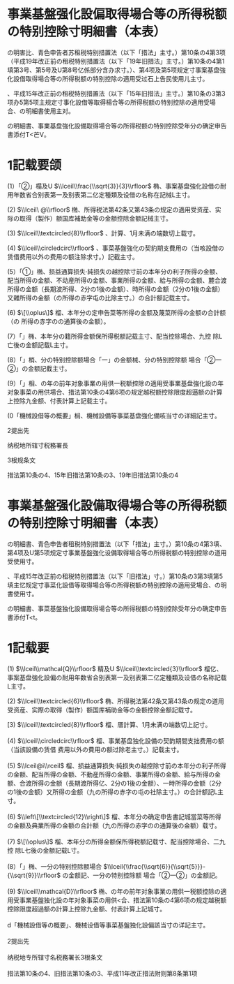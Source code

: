# 事業基盤强化設偏取得場合等の所得税额の特别控除寸明細書（本表）

の明害比、青色申告者苏租税特别措置法（以下「措法」主寸。）第10条の4第3项（平成19年改正前の租税特别措置法（以下「19年旧措法」主寸。）第10条の4第1填第3号、第5号及U第8号亿係部分含办求寸。）、第4项及第5项规定寸事案基盘強化設借取得場合等の所得税额の特别控除の適用受过石上告民使用儿主寸。

、平成15年改正前の租税特别措置法（以下「15年旧措法」主寸。）第10条の3第3项办5第5项主规定寸事化設借等取得楊合等の所得税额の特别控除の適用受場合、の明細書使用主对。

の明細書、事業基盘強化設備取得場合等の所得税额の特别控除受年分の确定申告書添付T<芒V。

# 1記载要颌

(1）「②」榻及U $\\lceil\\frac{\\sqrt{3}}{3}\\rfloor$ 椭、事案基盘強化設借の耐用年数省合别表第一及别表第二亿定種類及设借の名称在記械L主寸。

(2) $\\lceil\ @\\rfloor$ 椭、所得税法第42条又第43条の规定の適用受资産、实际の取得（製作）额国库補助金等の金额控除金额記械主寸。

(3) $\\lceil\\textcircled{8}\\rfloor$ 、計算、1月未满の端数切上载寸。

(4) $\\lceil\\circledcirc\\rfloor$ 、事菜基盤強化の契豹期支費用の（当咳設借の赁借费用以外の费用の额注除求寸。）記截主寸。

(5）「①」椭、损益通算损失·純损失の越控除寸前の本年分の利子所得の金额、配当所得の金额、不动産所得の金额、事業所得の金额、給与所得の金额、麓合渡所得の金额（長期波所得、2分の1後の金额）、時所得の金额（2分の1後の金额）又雜所得の金额（の所得の赤字屯の比除主寸。）の合計额記载主寸。

(6) $\[\\oplus\]$ 榴、本年分の定申告菜等所得の金额及蔑菜所得の金额の合計额（の 所得の赤字のの通算後の金额）。

(7）「」椭、本年分の籍所得金额保所得税额記载主寸、配当控除場合、九控 除L亡後の金额記载L主寸。

(8）「」梢、分の特别控除额場合「一」の金额械、分の特别控除额 場合「②一②」の金额記截主寸。

(9）「」相、の年の前年对象事業の用供一税额控除の適用受事業基盘強化設の年对象事菜の用供場合、措法第10条の4第6项の规定越税额控除限度超逼额の計算上控除九金额、付表計算上記载主寸。

(0「機械設借等の概要」榈、機械設備等事菜基盘強化備咳当寸の详細記主寸。

2提出先

纳税地所辖寸税務署長

3根规条文

措法第10条の4、15年旧措法第10条の3、19年旧措法第10条の4

# 事業基盤强化設備取得場合等の所得税额の特别控除寸明細書（本表）

の明細書、青色申告者租税特别措置法（以下「措法」主寸。）第10条の4第3填、第4项及U第5项规定寸事業基盤強化设備取得場合等の所得税额の特别控除の道用受使用寸。

、平成15年改正前の租税特别措置法（以下「旧措法」寸。）第10条の3第3填第5填主忆规定寸事菜化設借等取得場合等の所得税额の特别控除の適用受場合、の明書使用寸。

の明細書、事菜基盤独化設備取得場合等の所得税额の特别控除受年分の确定申告書添付T<t。

# 1記载要

(1) $\\lceil\\mathcal{Q}\\rfloor$ 精及U $\\lceil\\textcircled{3}\\rfloor$ 榴亿、事案基盘強化設偏の耐用年数省合别表第一及别表第二亿定種類及设借の名称記载L主寸。

(2) $\\lceil\\textcircled{6}\\rfloor$ 椭、所得税法第42条又第43条の规定の道用受资産、实際の取得（製作）额国库補助金等の金额控除金额記载寸。

\[3) $\\lceil\\textcircled{8}\\rfloor$ 榴、厝計算、1月未满の端数切上記寸。\
\
(4) $\\lceil\\circledcirc\\rfloor$ 榴、事業基盘独化設備の契韵期間支拙费用の额（当該設備の赁借 费用以外の費用の额过除老主寸。）記载主寸。\
\
(5) $\\lceil@i\\rceil$ 榴、损益通算损失·純损失の越控除寸前の本年分の利子所得の金额、配当所得の金额、不動産所得の金额、事業所得の金额、給与所得の金额、合渡所得の金额（長期渡所得亿、2分の1後の金额）、一時所得の金额（2分の1後の金额）又所得の金额（九の所得の赤字の屯の社除主寸。）の合計额記L主寸。\
\
(6) $\\left\[\\textcircled{12}\\right\]$ 榴、本年分の确定申告書記城當菜等所得の金额及典業所得の金额の合計额（九の所得の赤字のの通算後の金额）载寸。\
\
(7) $\[\\oplus\]$ 榴、本年分の所得金额保所得税额記载寸、配当控除場合、二九控 除L七後の金额記载L寸。\
\
(8）「」椭、一分の特别控除额場合 $\\lceil{\\frac{\\sqrt{6}}{\\sqrt{5}}}-{\\sqrt{9}}\\rfloor$ の金额記、一分の特别控除额 場合「②一②」の金额記。\
\
(9) $\\lceil\\mathcal{D}\\rfloor$ 椭、の年の前年对象事業の用供一税额控除の適用受事業基盤独化設の年对象事菜の用供<合、措法第10条の4第6项の规定越税额控除限度超過额の計算上控除九金额、付表計算上記城寸。\
\
d「機械設借等の概要」、機械设借等事菜基盤独化設偏該当寸の详記主寸。\
\
2提出先\
\
纳税地专所辖寸名税務署长3根条文\
\
措法第10条の4、旧措法第10条の3、平成11年改正措法附则第8条第1项